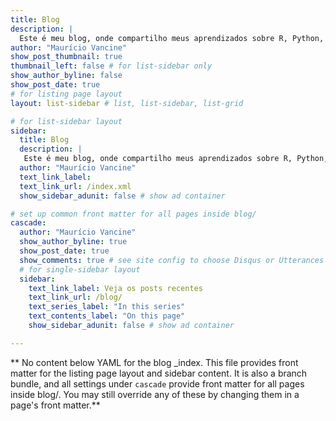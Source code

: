 ```yaml
---
title: Blog
description: |
  Este é meu blog, onde compartilho meus aprendizados sobre R, Python, Linux, geoprocessamento, o universo e tudo mais...
author: "Maurício Vancine"
show_post_thumbnail: true
thumbnail_left: false # for list-sidebar only
show_author_byline: false
show_post_date: true
# for listing page layout
layout: list-sidebar # list, list-sidebar, list-grid

# for list-sidebar layout
sidebar: 
  title: Blog
  description: |
   Este é meu blog, onde compartilho meus aprendizados sobre R, Python, Linux, geoprocessamento, o universo e tudo mais...
  author: "Maurício Vancine"
  text_link_label:
  text_link_url: /index.xml
  show_sidebar_adunit: false # show ad container

# set up common front matter for all pages inside blog/
cascade:
  author: "Maurício Vancine"
  show_author_byline: true
  show_post_date: true
  show_comments: true # see site config to choose Disqus or Utterances
  # for single-sidebar layout
  sidebar:
    text_link_label: Veja os posts recentes
    text_link_url: /blog/
    text_series_label: "In this series" 
    text_contents_label: "On this page"
    show_sidebar_adunit: false # show ad container

---
```


** No content below YAML for the blog _index. This file provides front matter for the listing page layout and sidebar content. It is also a branch bundle, and all settings under `cascade` provide front matter for all pages inside blog/. You may still override any of these by changing them in a page's front matter.**

